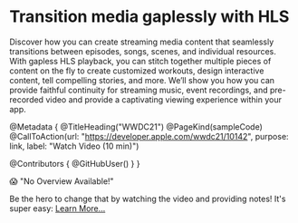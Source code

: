 # Transition media gaplessly with HLS

Discover how you can create streaming media content that seamlessly transitions between episodes, songs, scenes, and individual resources. With gapless HLS playback, you can stitch together multiple pieces of content on the fly to create customized workouts, design interactive content, tell compelling stories, and more. We’ll show you how you can provide faithful continuity for streaming music, event recordings, and pre-recorded video and provide a captivating viewing experience within your app.

@Metadata {
   @TitleHeading("WWDC21")
   @PageKind(sampleCode)
   @CallToAction(url: "https://developer.apple.com/wwdc21/10142", purpose: link, label: "Watch Video (10 min)")

   @Contributors {
      @GitHubUser(<replace this with your GitHub handle>)
   }
}

😱 "No Overview Available!"

Be the hero to change that by watching the video and providing notes! It's super easy:
 [Learn More…](https://wwdcnotes.com/documentation/wwdcnotes/contributing)
